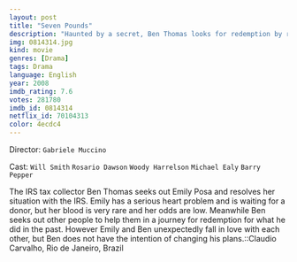 ```yaml
---
layout: post
title: "Seven Pounds"
description: "Haunted by a secret, Ben Thomas looks for redemption by radically transforming the lives of seven people he doesn't know. Once his plan is set, nothing will be able to stop him. At least that's what he thinks. But Ben hadn't planned on falling in love with one of these people and she's the one who will end up transforming him..."
img: 0814314.jpg
kind: movie
genres: [Drama]
tags: Drama 
language: English
year: 2008
imdb_rating: 7.6
votes: 281780
imdb_id: 0814314
netflix_id: 70104313
color: 4ecdc4
---
```

Director: `Gabriele Muccino`  

Cast: `Will Smith` `Rosario Dawson` `Woody Harrelson` `Michael Ealy` `Barry Pepper` 

The IRS tax collector Ben Thomas seeks out Emily Posa and resolves her situation with the IRS. Emily has a serious heart problem and is waiting for a donor, but her blood is very rare and her odds are low. Meanwhile Ben seeks out other people to help them in a journey for redemption for what he did in the past. However Emily and Ben unexpectedly fall in love with each other, but Ben does not have the intention of changing his plans.::Claudio Carvalho, Rio de Janeiro, Brazil
